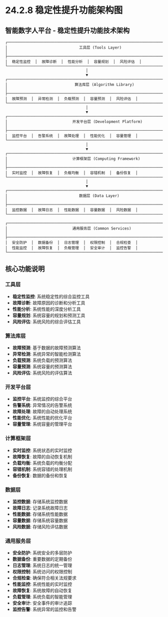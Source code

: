 # 24.2.8 稳定性提升功能架构图

## 智能数字人平台 - 稳定性提升功能技术架构

```
┌─────────────────────────────────────────────────────────────────────────────────┐
│                                工具层 (Tools Layer)                              │
├─────────────────────────────────────────────────────────────────────────────────┤
│  稳定性监控  │  故障诊断  │  性能分析  │  容量规划  │  风险评估  │
└─────────────────────────────────────────────────────────────────────────────────┘
                                    │
                                    ▼
┌─────────────────────────────────────────────────────────────────────────────────┐
│                              算法库层 (Algorithm Library)                        │
├─────────────────────────────────────────────────────────────────────────────────┤
│  故障预测  │  异常检测  │  负载预测  │  容量预测  │  风险评估  │
└─────────────────────────────────────────────────────────────────────────────────┘
                                    │
                                    ▼
┌─────────────────────────────────────────────────────────────────────────────────┐
│                             开发平台层 (Development Platform)                     │
├─────────────────────────────────────────────────────────────────────────────────┤
│  监控平台  │  告警系统  │  故障处理  │  性能优化  │  容量管理  │
└─────────────────────────────────────────────────────────────────────────────────┘
                                    │
                                    ▼
┌─────────────────────────────────────────────────────────────────────────────────┐
│                             计算框架层 (Computing Framework)                     │
├─────────────────────────────────────────────────────────────────────────────────┤
│  实时监控  │  故障恢复  │  负载均衡  │  容错机制  │  备份恢复  │
└─────────────────────────────────────────────────────────────────────────────────┘
                                    │
                                    ▼
┌─────────────────────────────────────────────────────────────────────────────────┐
│                                数据层 (Data Layer)                              │
├─────────────────────────────────────────────────────────────────────────────────┤
│  监控数据  │  故障日志  │  性能数据  │  容量数据  │  风险数据  │
└─────────────────────────────────────────────────────────────────────────────────┘

┌─────────────────────────────────────────────────────────────────────────────────┐
│                             通用服务层 (Common Services)                        │
├─────────────────────────────────────────────────────────────────────────────────┤
│  安全防护  │  数据备份  │  日志管理  │  权限控制  │  合规检查  │
│  性能监控  │  故障恢复  │  负载管理  │  安全审计  │  监控告警  │
└─────────────────────────────────────────────────────────────────────────────────┘
```

## 核心功能说明

### 工具层
- **稳定性监控**: 系统稳定性的综合监控工具
- **故障诊断**: 故障原因的诊断和分析工具
- **性能分析**: 系统性能的深度分析工具
- **容量规划**: 系统容量的规划和预测工具
- **风险评估**: 系统风险的综合评估工具

### 算法库层
- **故障预测**: 基于数据的故障预测算法
- **异常检测**: 系统异常的智能检测算法
- **负载预测**: 系统负载的预测算法
- **容量预测**: 系统容量的预测算法
- **风险评估**: 系统风险的评估算法

### 开发平台层
- **监控平台**: 系统监控的综合平台
- **告警系统**: 异常情况的告警系统
- **故障处理**: 故障的自动处理系统
- **性能优化**: 系统性能的优化平台
- **容量管理**: 系统容量的管理平台

### 计算框架层
- **实时监控**: 系统状态的实时监控
- **故障恢复**: 故障的自动恢复机制
- **负载均衡**: 系统负载的均衡分配
- **容错机制**: 系统容错的处理机制
- **备份恢复**: 数据的备份和恢复

### 数据层
- **监控数据**: 存储系统监控数据
- **故障日志**: 记录系统故障日志
- **性能数据**: 存储系统性能数据
- **容量数据**: 存储系统容量数据
- **风险数据**: 存储风险评估数据

### 通用服务层
- **安全防护**: 系统安全的多层防护
- **数据备份**: 重要数据的定期备份
- **日志管理**: 系统日志的统一管理
- **权限控制**: 系统访问的权限控制
- **合规检查**: 确保符合相关法规要求
- **性能监控**: 系统性能的实时监控
- **故障恢复**: 系统故障的自动恢复
- **负载管理**: 系统负载的智能管理
- **安全审计**: 安全事件的审计追踪
- **监控告警**: 系统异常的监控和告警
